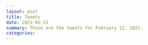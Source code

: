 ```yaml
---
layout: post
title: Tweets
date: 2021-02-12
summary: These are the tweets for February 12, 2021.
categories:
---
```


